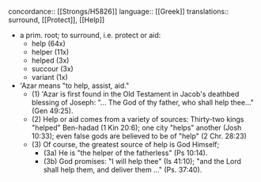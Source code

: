 concordance:: [[Strongs/H5826]] 
language:: [[Greek]] 
translations:: surround, [[Protect]], [[Help]]

- a prim. root; to surround, i.e. protect or aid:
	- help (64x)
	- helper (11x)
	- helped (3x)
	- succour (3x)
	- variant (1x)
- 'Azar means "to help, assist, aid."
	- (1) 'Azar is first found in the Old Testament in Jacob's deathbed blessing of Joseph: "... The God of thy father, who shall help thee..." (Gen 49:25).
	- (2) Help or aid comes from a variety of sources: Thirty-two kings "helped" Ben-hadad (1 Kin 20:6); one city "helps" another (Josh 10:33); even false gods are believed to be of "help" (2 Chr. 28:23)
	- (3) Of course, the greatest source of help is God Himself;
		- (3a) He is "the helper of the fatherless" (Ps 10:14).
		- (3b) God promises: "I will help thee" (Is 41:10); "and the Lord shall help them, and deliver them ..." (Ps. 37:40).